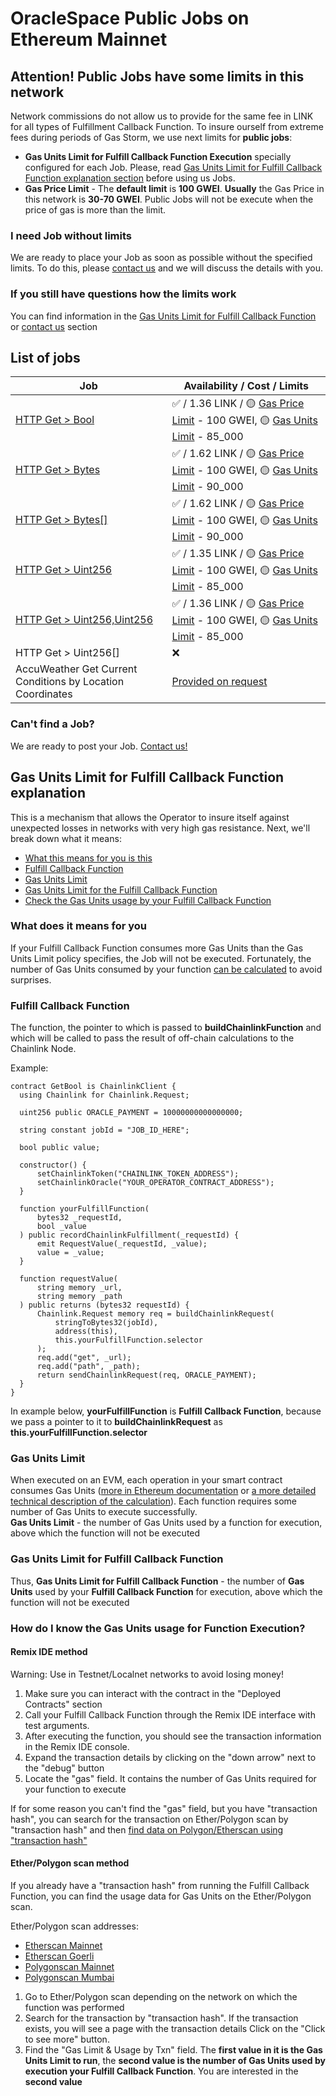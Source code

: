 # OracleSpace Public Jobs on Ethereum Mainnet

## Attention! Public Jobs have some limits in this network

Network commissions do not allow us to provide for the same fee in LINK for all types of Fulfillment Callback Function. To insure ourself from extreme fees during periods of Gas Storm, we use next limits for **public jobs**:

- **Gas Units Limit for Fulfill Callback Function Execution** specially configured for each Job. Please, read [Gas Units Limit for Fulfill Callback Function explanation section](#gas-units-limit-for-fulfill-callback-function-explanation) before using us Jobs.
- **Gas Price Limit** - The **default limit** is **100 GWEI**. **Usually** the Gas Price in this network is **30-70 GWEI**. Public Jobs will not be execute when the price of gas is more than the limit.

### I need Job without limits

We are ready to place your Job as soon as possible without the specified limits. To do this, please [contact us](https://github.com/oraclespace/chainlink-node-public-jobs#contact-us) and we will discuss the details with you.

### If you still have questions how the limits work

You can find information in the [Gas Units Limit for Fulfill Callback Function](#gas-units-limit-for-fulfill-callback-function-explanation) or [contact us](https://github.com/oraclespace/chainlink-node-public-jobs#contact-us) section

## List of jobs

| Job                                                                  | Availability / Cost / Limits                                                                                                                                                                      |
| -------------------------------------------------------------------- | ------------------------------------------------------------------------------------------------------------------------------------------------------------------------------------------------- |
| [HTTP Get > Bool](./HTTP%20Get%20%3E%20Bool)                         | ✅ / 1.36 LINK / 🟡 [Gas Price Limit](#attention-public-jobs-have-some-limits-in-this-network) - 100 GWEI, 🟡 [Gas Units Limit](#attention-public-jobs-have-some-limits-in-this-network) - 85_000 |
| [HTTP Get > Bytes](./HTTP%20Get%20%3E%20Bytes)                       | ✅ / 1.62 LINK / 🟡 [Gas Price Limit](#attention-public-jobs-have-some-limits-in-this-network) - 100 GWEI, 🟡 [Gas Units Limit](#attention-public-jobs-have-some-limits-in-this-network) - 90_000 |
| [HTTP Get > Bytes[]](./HTTP%20Get%20%3E%20Bytes%5B%5D)               | ✅ / 1.62 LINK / 🟡 [Gas Price Limit](#attention-public-jobs-have-some-limits-in-this-network) - 100 GWEI, 🟡 [Gas Units Limit](#attention-public-jobs-have-some-limits-in-this-network) - 90_000 |
| [HTTP Get > Uint256](./HTTP%20Get%20%3E%20Uint256)                   | ✅ / 1.35 LINK / 🟡 [Gas Price Limit](#attention-public-jobs-have-some-limits-in-this-network) - 100 GWEI, 🟡 [Gas Units Limit](#attention-public-jobs-have-some-limits-in-this-network) - 85_000 |
| [HTTP Get > Uint256,Uint256](./HTTP%20Get%20%3E%20Uint256%2CUint256) | ✅ / 1.36 LINK / 🟡 [Gas Price Limit](#attention-public-jobs-have-some-limits-in-this-network) - 100 GWEI, 🟡 [Gas Units Limit](#attention-public-jobs-have-some-limits-in-this-network) - 85_000 |
| HTTP Get > Uint256[]                                                 | ❌                                                                                                                                                                                                |
| AccuWeather Get Current Conditions by Location Coordinates           | [Provided on request](https://github.com/oraclespace/chainlink-node-public-jobs#contact-us)                                                                                                       |

### Can't find a Job?

We are ready to post your Job. [Contact us!](https://github.com/oraclespace/chainlink-node-public-jobs#contact-us)

## Gas Units Limit for Fulfill Callback Function explanation

This is a mechanism that allows the Operator to insure itself against unexpected losses in networks with very high gas resistance. Next, we'll break down what it means:

- [What this means for you is this](#what-this-means-for-you-is-this)
- [Fulfill Callback Function](#fulfill-callback-function)
- [Gas Units Limit](#gas-units-limit)
- [Gas Units Limit for the Fulfill Callback Function](#gas-units-limit-for-fulfill-callback-function)
- [Check the Gas Units usage by your Fulfill Callback Function](#how-do-i-know-the-gas-units-usage-for-function-execution)

### What does it means for you

If your Fulfill Callback Function consumes more Gas Units than the Gas Units Limit policy specifies, the Job will not be executed. Fortunately, the number of Gas Units consumed by your function [can be calculated](#how-do-i-know-the-gas-units-usage-for-function-execution) to avoid surprises.

### Fulfill Callback Function

The function, the pointer to which is passed to **buildChainlinkFunction** and which will be called to pass the result of off-chain calculations to the Chainlink Node.

Example:

```solidity
contract GetBool is ChainlinkClient {
  using Chainlink for Chainlink.Request;

  uint256 public ORACLE_PAYMENT = 10000000000000000;

  string constant jobId = "JOB_ID_HERE";

  bool public value;

  constructor() {
      setChainlinkToken("CHAINLINK_TOKEN_ADDRESS");
      setChainlinkOracle("YOUR_OPERATOR_CONTRACT_ADDRESS");
  }

  function yourFulfillFunction(
      bytes32 _requestId,
      bool _value
  ) public recordChainlinkFulfillment(_requestId) {
      emit RequestValue(_requestId, _value);
      value = _value;
  }

  function requestValue(
      string memory _url,
      string memory _path
  ) public returns (bytes32 requestId) {
      Chainlink.Request memory req = buildChainlinkRequest(
          stringToBytes32(jobId),
          address(this),
          this.yourFulfillFunction.selector
      );
      req.add("get", _url);
      req.add("path", _path);
      return sendChainlinkRequest(req, ORACLE_PAYMENT);
  }
}
```

In example below, **yourFulfillFunction** is **Fulfill Callback Function**, because we pass a pointer to it to **buildChainlinkRequest** as **this.yourFulfillFunction.selector**

### Gas Units Limit

When executed on an EVM, each operation in your smart contract consumes Gas Units ([more in Ethereum documentation](https://ethereum.org/en/developers/docs/gas/) or [a more detailed technical description of the calculation](https://growingdata.com.au/how-to-calculate-gas-fees-on-ethereum/)).
Each function requires some number of Gas Units to execute successfully.  
**Gas Units Limit** - the number of Gas Units used by a function for execution, above which the function will not be executed

### Gas Units Limit for Fulfill Callback Function

Thus, **Gas Units Limit for Fulfill Callback Function** - the number of **Gas Units** used by your **Fulfill Callback Function** for execution, above which the function will not be executed

### How do I know the Gas Units usage for Function Execution?

#### Remix IDE method

Warning: Use in Testnet/Localnet networks to avoid losing money!

1. Make sure you can interact with the contract in the "Deployed Contracts" section
2. Call your Fulfill Callback Function through the Remix IDE interface with test arguments.
3. After executing the function, you should see the transaction information in the Remix IDE console.
4. Expand the transaction details by clicking on the "down arrow" next to the "debug" button
5. Locate the "gas" field. It contains the number of Gas Units required for your function to execute

If for some reason you can't find the "gas" field, but you have "transaction hash", you can search for the transaction on Ether/Polygon scan by "transaction hash" and then [find data on Polygon/Etherscan using "transaction hash"](#etherpolygon-scan-method)

#### Ether/Polygon scan method

If you already have a "transaction hash" from running the Fulfill Callback Function, you can find the usage data for Gas Units on the Ether/Polygon scan.

Ether/Polygon scan addresses:

- [Etherscan Mainnet](https://etherscan.io/)
- [Etherscan Goerli](https://goerli.etherscan.io/)
- [Polygonscan Mainnet](https://polygonscan.com/)
- [Polygonscan Mumbai](https://mumbai.polygonscan.com/)

1. Go to Ether/Polygon scan depending on the network on which the function was performed
2. Search for the transaction by "transaction hash". If the transaction exists, you will see a page with the transaction details
   Click on the "Click to see more" button.
3. Find the "Gas Limit & Usage by Txn" field. The **first value in it is the Gas Units Limit to run**, the **second value is the number of Gas Units used by execution your Fulfill Callback Function**. You are interested in the **second value**
